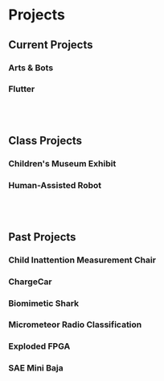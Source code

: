 # [](#header-1)Projects

## [](#header-2)Current Projects

### [](#header-3)Arts & Bots

### [](#header-3)Flutter
 
<br><br>

## [](#header-2)Class Projects

### [](#header-3)Children's Museum Exhibit

### [](#header-3)Human-Assisted Robot

<br><br>

## [](#header-2)Past Projects

### [](#header-3)Child Inattention Measurement Chair

### [](#header-3)ChargeCar

### [](#header-3)Biomimetic Shark

### [](#header-3)Micrometeor Radio Classification

### [](#header-3)Exploded FPGA

### [](#header-3)SAE Mini Baja
